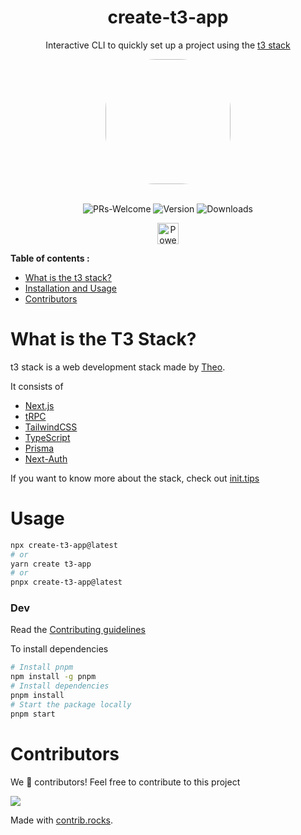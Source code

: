 <h1 align="center"> create-t3-app </h1>
<div align="center">

Interactive CLI to quickly set up a project using the [t3 stack](https://init.tips)

<img src="https://raw.githubusercontent.com/TheoBr/t3-astro/main/public/assets/t3-block.svg" width="200" style="border-radius:40%"/>

</div>  
<div align="center">
<br/>

![PRs-Welcome](https://img.shields.io/badge/PRs-welcome-blue.svg)
![Version](https://img.shields.io/npm/v/create-t3-app?color=0b7285&logoColor=0b7285)
![Downloads](https://img.shields.io/npm/dm/create-t3-app?color=364fc7&logoColor=364fc7)

<p align="center">
  <a rel="noopener noreferrer" target="_blank" href="https://vercel.com/?utm_source=t3-oss&utm_campaign=osss">
    <img height="34px" src="https://www.datocms-assets.com/31049/1618983297-powered-by-vercel.svg" alt="Powered by vercel">
  </a>
</p>

</div>

<summary><b> Table of contents :</b></summary>
 
* <a href="#info">What is the t3 stack?</a> 
* <a href="#usage">Installation and Usage</a>
* <a href="#contributors">Contributors</a>

<div id='info'>

# What is the T3 Stack?

t3 stack is a web development stack made by [Theo](https://twitter.com/t3dotgg).

It consists of

- [Next.js](https://nextjs.org)
- [tRPC](https://trpc.io)
- [TailwindCSS](https://tailwindcss.com)
- [TypeScript](https://typescriptlang.org)
- [Prisma](https://prisma.io)
- [Next-Auth](https://next-auth.js.org)

If you want to know more about the stack, check out [init.tips](https://init.tips)

</div>

<div id="usage">

# Usage

```bash
npx create-t3-app@latest
# or
yarn create t3-app
# or
pnpx create-t3-app@latest
```

### Dev

Read the [Contributing guidelines](CONTRIBUTING.md)

To install dependencies

```bash
# Install pnpm
npm install -g pnpm
# Install dependencies
pnpm install
# Start the package locally
pnpm start
```

</div>

# Contributors

We 💖 contributors! Feel free to contribute to this project

<a href="https://github.com/nexxeln/create-t3-app/graphs/contributors">
  <img src="https://contrib.rocks/image?repo=nexxeln/create-t3-app" />
</a>

Made with [contrib.rocks](https://contrib.rocks).

